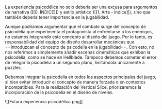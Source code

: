 
La experiencia psicodélica no solo debería ser una excusa para argumentos de narrativa ([[0. ÍNDICE]]) y estilo artístico ([[1. Arte - Índice]]), sino que también debería tener importancia en la jugabilidad. 

Aunque podríamos argumentar que el combate surge del concepto de psicodelia que experimenta el protagonista al enfrentarse a los enemigos, no estamos integrando este concepto al diseño del juego. Por lo tanto, es responsabilidad del equipo de diseño desarrollar mecánicas que ==introduzcan el concepto de psicodelia en la jugabilidad==. Con esto, no nos referimos a simplemente añadir escenas cinemáticas que exhiban la psicodelia, como se hace en Hellblade. Tampoco debemos cometer el error de relegar la psicodelia a un segundo plano, limitándola únicamente a puzzles.

Debemos integrar la psicodelia en todos los aspectos principales del juego, si bien evitar introducir el concepto de manera forzada o en contextos incompatibles. Para la realización del Vertical Slice, priorizaremos la incorporación de la psicodelia en el diseño de niveles.

![[Futura experiencia psicodélica.png]]
